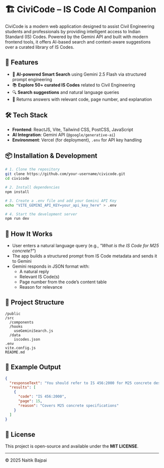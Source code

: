 # 🏗️ CiviCode – IS Code AI Companion

CiviCode is a modern web application designed to assist Civil Engineering students and professionals by providing intelligent access to Indian Standard (IS) Codes. Powered by the Gemini API and built with modern frontend tools, it offers AI-based search and context-aware suggestions over a curated library of IS Codes.

## 🚀 Features

- 🧠 **AI-powered Smart Search** using Gemini 2.5 Flash via structured prompt engineering
- 📚 **Explore 50+ curated IS Codes** related to Civil Engineering
- 🔍 **Search suggestions** and natural language queries
- 💬 Returns answers with relevant code, page number, and explanation

## 🛠️ Tech Stack

- **Frontend**: ReactJS, Vite, Tailwind CSS, PostCSS, JavaScript
- **AI Integration**: Gemini API (`@google/generative-ai`)
- **Environment**: Vercel (for deployment), `.env` for API key handling

## 📦 Installation & Development

```bash
# 1. Clone the repository
git clone https://github.com/your-username/civicode.git
cd civicode

# 2. Install dependencies
npm install

# 3. Create a .env file and add your Gemini API Key
echo "VITE_GEMINI_API_KEY=your_api_key_here" > .env

# 4. Start the development server
npm run dev
```

## 🧠 How It Works

- User enters a natural language query (e.g., *"What is the IS Code for M25 concrete?"*)
- The app builds a structured prompt from IS Code metadata and sends it to Gemini
- Gemini responds in JSON format with:
  - A natural reply
  - Relevant IS Code(s)
  - Page number from the code’s content table
  - Reason for relevance

## 📁 Project Structure

```
/public
/src
  /components
  /hooks
    useGeminiSearch.js
  /data
    iscodes.json
.env
vite.config.js
README.md
```

## 🧪 Example Output

```json
{
  "responseText": "You should refer to IS 456:2000 for M25 concrete design guidelines.",
  "results": [
    {
      "code": "IS 456:2000",
      "page": 15,
      "reason": "Covers M25 concrete specifications"
    }
  ]
}
```

## 📜 License

This project is open-source and available under the **MIT LICENSE**.

---

© 2025 Naitik Bajpai
